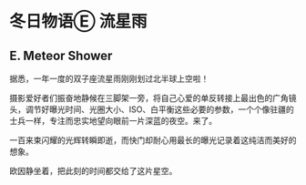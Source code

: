 # 冬日物语Ⓔ 流星雨




## E. Meteor Shower #



据悉，一年一度的双子座流星雨刚刚划过北半球上空啦！



摄影爱好者们振奋地静候在三脚架一旁，将自己心爱的单反转接上最出色的广角镜头，调节好曝光时间、光圈大小、ISO、白平衡这些必要的参数，一个个像驻疆的士兵一样，专注而忠实地望向眼前一片深蓝的夜空。来了。



一百来束闪耀的光辉转瞬即逝，而快门却耐心用最长的曝光记录着这纯洁而美好的想象。



欧因静坐着，把此刻的时间都交给了这片星空。

